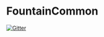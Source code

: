 # FountainCommon

[![Gitter](https://badges.gitter.im/FountainMC/FountainCommon.svg)](https://gitter.im/FountainMC/FountainCommon?utm_source=badge&utm_medium=badge&utm_campaign=pr-badge&utm_content=badge)